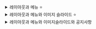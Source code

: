 <details>
<summary> 레이아웃과 메뉴 ⭐</summary>

## index.html

        <!DOCTYPE html>
        <html lang="en">
        <head>
            <meta charset="UTF-8">
            <meta http-equiv="X-UA-Compatible" content="IE=edge">
            <meta name="viewport" content="width=device-width, initial-scale=1.0">
            <link rel="stylesheet" href="css/style.css" type="text/css">
            <title>강원천운대</title>
        </head>
        <body>
            <div class="top">
                <div class="logo1">로고1</div>
                <div class="menu">
                <div class="bgmenu"></div>
                    <ul class="main">
                        <li><a href="#">메인1</a>
                            <ul class="sub">
                                <li><a href="#">서브메뉴1-1</a></li>
                                <li><a href="#">서브메뉴1-2</a></li>
                                <li><a href="#">서브메뉴1-3</a></li>
                            </ul>
                        </li>
                        <li><a href="#">메인2</a>
                            <ul class="sub">
                                <li><a href="#">서브메뉴2-1</a></li>
                                <li><a href="#">서브메뉴2-2</a></li>
                                <li><a href="#">서브메뉴2-3</a></li>
                            </ul>
                        </li>
                        <li><a href="#">메인3</a>
                            <ul class="sub">
                                <li><a href="#">서브메뉴3-1</a></li>
                                <li><a href="#">서브메뉴3-2</a></li>
                                <li><a href="#">서브메뉴3-3</a></li>
                            </ul>
                        </li>
                        <li><a href="#">메인4</a>
                            <ul class="sub">
                                <li><a href="#">서브메뉴4-1</a></li>
                                <li><a href="#">서브메뉴4-2</a></li>
                                <li><a href="#">서브메뉴4-3</a></li>
                            </ul>
                        </li>
                    </ul>
                </div>
            </div>    
            <div class="imgs">이미지슬라이드</div>
            <div class="contents">
                <div class="nogal">공지사항, 갤러리</div>
                <div class="ba">배너</div>
                <div class="sc">바로가기</div>
            </div>
            <div class="battem">
                <div class="logo2">로고2</div>
                <div class="battem_right">
                    <div class="menu2">하단메뉴</div>
                    <div class="copy">copyright</div>
                </div>
            </div>
        </body>
        </html>
    
## style.css
    
    @charset "UTF-8";
    
    *{
        margin: 0 auto;
        padding: 0;
        list-style: none;
        color: #333;
    }
    
    a{
        text-decoration: none;
        display: block;
    }
    
    body{
        width: 1200px;
        height: 700px;
        background-color: #fff;
    }
    
    .top{
        width: 1200px;
        height: 100px;
        background-color: antiquewhite;
    }
    
    .logo1{
        width: 200px;
        height: 100px;
        background-color: rgb(250, 119, 115);
        float: left;
    }
    
    .menu{
        width: 1000px;
        height: 100px;
        background-color: rgb(250, 191, 103);
        float: left;
        position: relative;
    }

    .bgmenu{
    position: absolute;
    top: 100px;
    left: -200px;
    width: 1200px;
    height: 150px;
    background-color: rgb(134, 243, 243);
    }

    .main{
        position: absolute;
        top: 25px;
        left: 380px;
    }
    
    .main>li{
        width: 150px;
        height: 50px;
        line-height: 50px;
        text-align: center;
        background-color: aqua;
        float: left;
    }
    
    .main>li:hover>a{
        color: #fff;
        background-color: rgb(27, 175, 175);
    }
    
    .sub>li{
        width: 150px;
        height: 50px;
        line-height: 50px;
        text-align: center;
        background-color: rgb(134, 243, 243);
    }
    
    .sub>li:hover>a{
        color: #fff;
        background-color: rgb(27, 175, 175);
    }
    
    .imgs{
        width: 1200px;
        height: 300px;
        background-color: antiquewhite;
    }
    
    .contents{
        width: 1200px;
        height: 200px;
        background-color: antiquewhite;
    }
    
    .nogal{
        width: 400px;
        height: 200px;
        background-color: rgb(236, 252, 146);
        float: left;
    }
    
    .ba{
        width: 400px;
        height: 200px;
        background-color: rgb(230, 255, 86);
        float: left;
    }
    
    .sc{
        width: 400px;
        height: 200px;
        background-color: rgb(224, 255, 50);
        float: left;
    }
    
    .battem{
        width: 1200px;
        height: 100px;
        background-color: antiquewhite;
    }
    
    .logo2{
        width: 200px;
        height: 100px;
        background-color: rgb(115, 255, 145);
        float: left;
    }
    
    .battem_right{
        width: 1000px;
        height: 100px;
        background-color: antiquewhite;
        float: left;
    }
    
    .menu2{
        width: 1000px;
        height: 50px;
        background-color: rgb(197, 136, 55);
    }
    
    .copy{
        width: 1000px;
        height: 50px;
        background-color: rgb(224, 136, 21);
    }

## script.js

                jQuery(document).ready(function(){
                    $(".main>li").mouseover(function(){
                        $(".sub").stop().slideDown()
                    }).mouseout(function(){
                        $(".sub").stop().slideUp()
                    })
                })

                ----------------------------------------
                jQuery(document).ready(function(){
                    $(".main").mouseover(function(){
                        $(this).find(".sub").stop().slideDown()
                    }).mouseout(function(){
                        $(this).find(".sub").stop().slideUp()
                    })
                })
                ------------------------------------
                2회

                jQuery(document).ready(function(){
                    $(".main>li").mouseover(function(){
                        $(".sub").stop().slideDown()
                        $(".bgmenu").stop().slideDown()
                    }).mouseout(function(){
                        $(".sub").stop().slideUp()
                        $(".bgmenu").stop().slideUp()
                    })
                })
</details>

<details>
<summary> 레이아웃과 메뉴와 이미지 슬라이드 ⭐</summary>
                
## index.html
                
        <!DOCTYPE html>
        <html lang="en">
        <head>
            <meta charset="UTF-8">
            <meta http-equiv="X-UA-Compatible" content="IE=edge">
            <meta name="viewport" content="width=device-width, initial-scale=1.0">
            <link href="css/style.css" type="text/css" rel="stylesheet" >
            <script src="javascript/jquery-1.12.3.js"></script>
            <script src="javascript/script.js" type="text/javascript" defer></script>
            <title>강원천문대</title>
        </head>
        <body>
            <div class="top">
                <div class="logo1">로고</div>
                <div class="menu">
                    <div class="bgmenu"></div>
                    <ul class="main">
                        <li><a href="#">메인1</a>
                            <ul class="sub">
                                <li><a href="#">서브1-1</a></li>
                                <li><a href="#">서브1-2</a></li>
                                <li><a href="#">서브1-3</a></li>
                            </ul>
                        </li>
                        <li><a href="#">메인2</a>
                            <ul class="sub">
                                <li><a href="#">서브2-1</a></li>
                                <li><a href="#">서브2-2</a></li>
                                <li><a href="#">서브2-3</a></li>
                            </ul>
                        </li>
                        <li><a href="#">메인3</a>
                            <ul class="sub">
                                <li><a href="#">서브3-1</a></li>
                                <li><a href="#">서브3-2</a></li>
                                <li><a href="#">서브3-3</a></li>
                            </ul>
                        </li>
                        <li><a href="#">메인4</a>
                            <ul class="sub">
                                <li><a href="#">서브4-1</a></li>
                                <li><a href="#">서브4-2</a></li>
                                <li><a href="#">서브4-3</a></li>
                            </ul>
                        </li>
                    </ul>
                </div>
            </div>
            <div class="imageslide">
                <ul class="imglen">
                    <li><a href="#"><span class="imgtxt">슬라이드1</span><img src="images/slide1.jpg" alt="이미지1"></a></li>
                    <li><a href="#"><span class="imgtxt">슬라이드2</span><img src="images/slide2.jpg" alt="이미지2"></a></li>
                    <li><a href="#"><span class="imgtxt">다양한 프로그램으로 특별한 추억을 만들어보세요</span><img src="images/slide3.jpg" alt="이미지3"></a></li>
                </ul>
            </div>
            <div class="contents">
                <div class="nogal">노갤</div>
                <div class="banner">배너</div>
                <div class="sc">바로가기</div>
            </div>
            <div class="bottom">
                <div class="logo2">로고2</div>
                <div class="bottom_right">
                    <div class="bottom_menu">하단메뉴</div>
                    <div class="cop">카피라이트</div>
                </div>
            </div>
            
        </body>
        </html>
## style.css

        @charset "utf-8";
        
        *{
            margin: 0 auto;
            padding: 0;
            color: #333;
            list-style-type: none;
        }
        
        a{
            display: block;
            text-decoration: none;
        }
        
        body{
            width: 1200px;
            height: 700px;
            background-color: #fff;
        }
        
        .top{
            width: 1200px;
            height: 100px;
            background-color: aqua;
        }
        .logo1{
            width: 200px;
            height: 100px;
            background-color: rgb(120, 177, 177);
            float: left;
        }
        .menu{
            width: 1000px;
            height: 100px;
            background-color: rgb(127, 204, 204);
            float: left;
            position: relative;
        }
        
        .bgmenu{
            width: 1200px;
            height: 160px;
            background-color: rgb(227, 156, 188);
            /* 위치 설정 */
            position: absolute;
            left: -200px;
            top: 100px;
            display: none;
            z-index: 2;
        }
        
        
        .main{
            width: 600px;
            height: 50px;
            position: absolute;
            /* 좌표 지정 */
            left: 380px;
            top: 50px;
        }
        
        .main>li{
            width: 150px;
            height: 50px;
            line-height: 50px;
            text-align: center;
            background-color: rgb(237, 36, 127);
            float: left;
        }
        
        .main>li:hover>a{
            background-color: aqua;
            color: #fff;
        }
        
        .sub{
            display: none;
            position: relative;
            z-index: 3;
        }
        
        .sub>li:hover>a{
            background-color: rgb(179, 229, 229);
            color: #fff;
        }
        
        .sub>li{
            width: 150px;
            height: 40px;
            line-height: 40px;
            text-align: center;
            background-color: rgb(227, 156, 188);
        }
        
        .imageslide{
            width: 1200px;
            height: 300px;
            background-color: rgb(221, 235, 102);
            overflow: hidden;
        }
        
        .imglen{
            width: 3600px;
            height: 300px;
        }
        
        .imageslide li{
            width: 1200px;
            height: 300px;
            float: left;
            position: relative;
        }
        
        .imgtxt{
            position: absolute;
            top: 0;
            left: 0;
            color: #fff;
            font-size: 50px;
        }
        
        .contents{
            width: 1200px;
            height: 200px;
            background-color: rgb(102, 235, 220);
        }
        .nogal{
            width: 400px;
            height: 200px;
            background-color: rgb(164, 226, 218);
            float: left;
        }
        .banner{
            width: 400px;
            height: 200px;
            background-color: rgb(58, 125, 117);
            float: left;
        }
        .sc{
            width: 400px;
            height: 200px;
            background-color: rgb(140, 181, 177);
            float: left;
        }
        
        .bottom{
            width: 1200px;
            height: 100px;
            background-color: rgb(140, 143, 181);
        }
        .logo2{
            width: 200px;
            height: 100px;
            background-color: rgb(99, 105, 187);
            float: left;
        }
        .bottom_right{
            width: 1000px;
            height: 100px;
            background-color: rgb(99, 187, 109);
            float: left;
        }
        .bottom_menu{
            width: 1000px;
            height: 50px;
            background-color: rgb(143, 206, 151);
        }
        .cop{
            width: 1000px;
            height: 50px;
            background-color: rgb(94, 234, 110);
        }

## script.js
        
        jQuery(document).ready(function(){
            $(".main>li").mouseover(function(){
                $(".sub").stop().slideDown()
                $(".bgmenu").stop().slideDown()
            }).mouseout(function(){
                $(".sub").stop().slideUp()
                $(".bgmenu").stop().slideUp()
            })
        
            setInterval(function(){
                $(".imglen").delay(2000)
                $(".imglen").animate({marginLeft:-1200},1000,function(){
                    $(".imglen li:first").appendTo(".imglen")
                    $(".imglen").css({marginLeft:0})
                })
        
            })
        
            // $(".imageslide li:gt(0)").hide()
            // setInterval(function(){
            //     $(".imageslide li:first").fadeOut().next("li").fadeIn().end().appendTo(".imageslide ul")
            // },3000)
        })
</details>


<details>
        <summary>레이아웃과 메뉴와 이미지슬라이드와 공지사항</summary>
</details>
